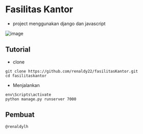 # Fasilitas Kantor

* project menggunakan django dan javascript

![image](https://user-images.githubusercontent.com/92350701/199645462-ce3188fb-12bd-48da-ae32-9c3689cd2eba.png)



## Tutorial
- clone
```
git clone https://github.com/renaldy22/fasilitasKantor.git
cd fasilitaskantor
```
- Menjalankan
```
env\Scripts\activate
python manage.py runserver 7000
```

## Pembuat
```
@renaldylh
```
